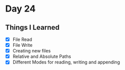 Day 24
===============================================================================

Things I Learned
-------------------------------------------------------------------------------

- [x] File Read
- [x] File Write
- [x] Creating new files
- [x] Relative and Absolute Paths
- [x] Different Modes for reading, writing and appending